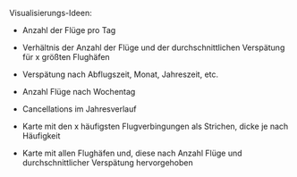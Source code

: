 Visualisierungs-Ideen:
- Anzahl der Flüge pro Tag 
- Verhältnis der Anzahl der Flüge und der durchschnittlichen Verspätung für x größten Flughäfen
- Verspätung nach Abflugszeit, Monat, Jahreszeit, etc.
- Anzahl Flüge nach Wochentag
- Cancellations im Jahresverlauf


- Karte mit den x häufigsten Flugverbingungen als Strichen, dicke je nach Häufigkeit
- Karte mit allen Flughäfen und, diese nach Anzahl Flüge und durchschnittlicher Verspätung hervorgehoben